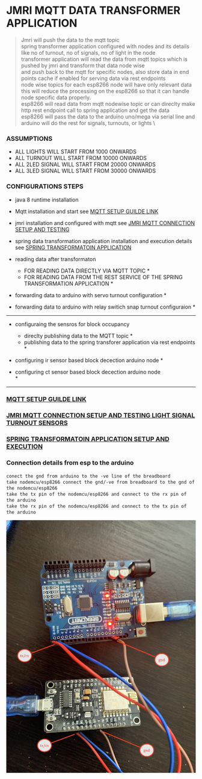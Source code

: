 # JMRI MQTT DATA TRANSFORMER APPLICATION 

> Jmri will push the data to the mqtt topic \
> spring transformer application configured with nodes and its details like no of turnout, no of signals, no of light in the node \
> transformer application will read the data from mqtt topics which is pushed by jmri and transform that data node wise  \
> and push back to the mqtt for specific nodes, also store data in end points cache if enabled for serving data via rest endpoints  \
> node wise topics for each esp8266 node will have only relevant data\
> this will reduce the processing on the esp8266 so that it can handle node specific data properly. \
> esp8266 will read data from mqtt nodewise topic or can direclty make http rest endpoint call to spring application and get the data \
> esp8266 will pass the data to the arduino uno/mega via serial line and arduino will do the rest for signals, turnouts, or lights \

### ASSUMPTIONS 
* ALL LIGHTS WILL START FROM 1000 ONWARDS 
* ALL TURNOUT WILL START FROM 10000 ONWARDS 
* ALL 2LED SIGNAL WILL START FROM 20000 ONWARDS 
* ALL 3LED SIGNAL WILL START FROM 30000 ONWARDS 


### CONFIGURATIONS STEPS 
* java 8 runtime installation 
* Mqtt installation and start see [MQTT SETUP GUILDE LINK ](MQTT-SETUP-README.md)
* jmri installation and configured with mqtt see [JMRI MQTT CONNECTION SETUP AND TESTING ](JMRI-MQTT-SETUP-README.md)
* spring data transformation application installation and execution details see [SPRING TRANSFORMATOIN APPLICATION ](spring-jmri-mqtt-data-transformer/README.md)
* reading data after transformaton 
	* FOR READING DATA DIRECTLY VIA MQTT TOPIC 
		* 		
	* FOR READING DATA FROM THE REST SERVICE OF THE SPRING TRANSFORMATION APPLICATION 
		*

* forwarding data to arduino with servo turnout configuration 
	* 
* forwarding data to arduino with relay switich snap turnout configuraion 
	* 

---

* configuraing the sensros for block occupancy 
	* direclty publishing data to the MQTT topic 
		*
	* publishing data to the spring transforer application via rest endpoints 
		* 
* configuring ir sensor based block decection arduino node 
	*

* configuring ct sensor based block decection arduino node 		
	* 


----

### [MQTT SETUP GUILDE LINK ](MQTT-SETUP-README.md)


### [JMRI MQTT CONNECTION SETUP AND TESTING LIGHT SIGNAL TURNOUT SENSORS ](JMRI-MQTT-SETUP-README.md)


### [SPRING TRANSFORMATOIN APPLICATION SETUP AND EXECUTION ](spring-jmri-mqtt-data-transformer/README.md)


### Connection details from esp to the arduino 
```
conect the gnd from arduino to the -ve line of the breadboard 
take nodemcu/esp8266 connect the gnd/-ve from breadboard to the gnd of the nodemcu/esp8266
take the tx pin of the nodemcu/esp8266 and connect to the rx pin of the arduino 
take the rx pin of the nodemcu/esp8266 and connect to the tx pin of the arduino 

```

![img](image/con.JPG)
